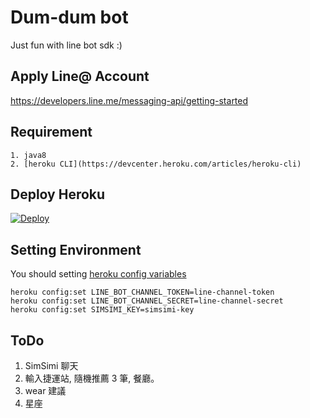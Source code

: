 # Dum-dum bot
Just fun with line bot sdk :)

## Apply Line@ Account
https://developers.line.me/messaging-api/getting-started

## Requirement
    1. java8
    2. [heroku CLI](https://devcenter.heroku.com/articles/heroku-cli)

## Deploy Heroku
[![Deploy](https://www.herokucdn.com/deploy/button.svg)](https://heroku.com/deploy?template=https://github.com/jerry80409/dum-dum-bot)

## Setting Environment
You should setting [heroku config variables](https://devcenter.heroku.com/articles/config-vars)

```
heroku config:set LINE_BOT_CHANNEL_TOKEN=line-channel-token
heroku config:set LINE_BOT_CHANNEL_SECRET=line-channel-secret
heroku config:set SIMSIMI_KEY=simsimi-key
```

## ToDo
1. SimSimi 聊天
2. 輸入捷運站, 隨機推薦 3 筆, 餐廳。
3. wear 建議
4. 星座

